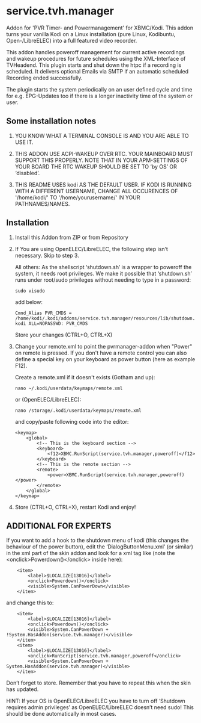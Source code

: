 service.tvh.manager
===================

Addon for 'PVR Timer- and Powermanagement' for XBMC/Kodi. This addon turns your vanilla Kodi on a Linux installation (pure Linux, Kodibuntu, Open-/LibreELEC) into a full featured video recorder.

This addon handles poweroff management for current active recordings and wakeup procedures for future schedules using the XML-Interface of TVHeadend. This plugin starts and shut down the htpc if a recording is scheduled. It delivers optional Emails via SMTP if an automatic scheduled Recording ended successfully. 

The plugin starts the system periodically on an user defined cycle and time for e.g. EPG-Updates too if there is a longer inactivity time of the system or user.


Some installation notes
-----------------------

1.	YOU KNOW WHAT A TERMINAL CONSOLE IS AND YOU ARE ABLE TO USE IT.

2.	THIS ADDON USE ACPI-WAKEUP OVER RTC. YOUR MAINBOARD MUST SUPPORT THIS PROPERLY. NOTE THAT IN YOUR APM-SETTINGS OF YOUR BOARD THE RTC WAKEUP SHOULD BE SET TO ‘by OS’ OR ‘disabled’.

3.	THIS README USES kodi AS THE DEFAULT USER. IF KODI IS RUNNING WITH A DIFFERENT USERNAME, CHANGE ALL OCCURENCES OF '/home/kodi/' TO '/home/yourusername/' IN YOUR PATHNAMES/NAMES.

Installation
------------

1.	Install this Addon from ZIP or from Repository

2.	If You are using OpenELEC/LibreELEC, the following step isn’t necessary. Skip to step 3.

    All others: As the shellscript ‘shutdown.sh’ is a wrapper to poweroff the system, it needs root privileges. We make it possible that ‘shutdown.sh’ runs under root/sudo privileges without needing to type in a password:

	    sudo visudo

    add below:
	
        Cmnd_Alias PVR_CMDS = /home/kodi/.kodi/addons/service.tvh.manager/resources/lib/shutdown.sh
        kodi ALL=NOPASSWD: PVR_CMDS

    Store your changes (CTRL+O, CTRL+X)

3.	Change your remote.xml to point the pvrmanager-addon when "Power" on remote is pressed. If you don't have a remote control you can also define a special key on your keyboard as power button (here as example F12).

    Create a remote.xml if it doesn't exists (Gotham and up):

        nano ~/.kodi/userdata/keymaps/remote.xml
        
    or (OpenELEC/LibreELEC):
        
        nano /storage/.kodi/userdata/keymaps/remote.xml

    and copy/paste following code into the editor: 

        <keymap>
            <global>
                <!-- This is the keyboard section -->
                <keyboard>
                    <f12>XBMC.RunScript(service.tvh.manager,poweroff)</f12>
                </keyboard>
                <!-- This is the remote section -->
                <remote>
                    <power>XBMC.RunScript(service.tvh.manager,poweroff)</power>
                </remote>
            </global>
        </keymap>

4.	Store (CTRL+O, CTRL+X), restart Kodi and enjoy!

ADDITIONAL FOR EXPERTS
----------------------

If you want to add a hook to the shutdown menu of kodi (this changes the behaviour of the power button), edit the ‘DialogButtonMenu.xml’ (or similar) in the xml part of the skin addon and look for a xml tag like (note the &lt;onclick&gt;Powerdown()&lt;/onclick&gt; inside here):

        <item>
            <label>$LOCALIZE[13016]</label>
            <onclick>Powerdown()</onclick>
            <visible>System.CanPowerDown</visible>
        </item>

and change this to:

        <item>
            <label>$LOCALIZE[13016]</label>
            <onclick>Powerdown()</onclick>
            <visible>System.CanPowerDown + !System.HasAddon(service.tvh.manager)</visible>
        </item>
        <item>
            <label>$LOCALIZE[13016]</label>
            <onclick>RunScript(service.tvh.manager,poweroff</onclick>
            <visible>System.CanPowerDown + System.HasAddon(service.tvh.manager)</visible>
        </item>

Don’t forget to store. Remember that you have to repeat this when the skin has updated.

HINT: If your OS is OpenELEC/LibreELEC you have to turn off ‘Shutdown requires admin privileges’ as OpenELEC/LibreELEC doesn’t need sudo! This should be done automatically in most cases.
